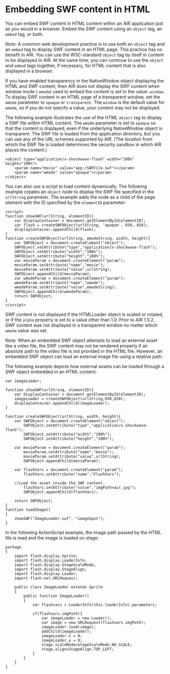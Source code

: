 # Embedding SWF content in HTML

You can embed SWF content in HTML content within an AIR application just as you
would in a browser. Embed the SWF content using an `object` tag, an `embed` tag,
or both.

Note: A common web development practice is to use both an `object` tag and an
`embed` tag to display SWF content in an HTML page. This practice has no benefit
in AIR. You can use the W3C-standard `object` tag by itself in content to be
displayed in AIR. At the same time, you can continue to use the `object` and
`embed` tags together, if necessary, for HTML content that is also displayed in
a browser.

If you have enabled transparency in the NativeWindow object displaying the HTML
and SWF content, then AIR does not display the SWF content when window mode (
`wmode`) used to embed the content is set to the value: `window`. To display SWF
content in an HTML page of a transparent window, set the `wmode` parameter to
`opaque` or `transparent`. The `window` is the default value for `wmode`, so if
you do not specify a value, your content may not be displayed.

The following example illustrates the use of the HTML `object` tag to display a
SWF file within HTML content. The `wmode` parameter is set to `opaque` so that
the content is displayed, even if the underlying NativeWindow object is
transparent. The SWF file is loaded from the application directory, but you can
use any of the URL schemes supported by AIR. (The location from which the SWF
file is loaded determines the security sandbox in which AIR places the content.)

    <object type="application/x-shockwave-flash" width="100%" height="100%">
    	<param name="movie" value="app:/SWFFile.swf"></param>
    	<param name="wmode" value="opaque"></param>
    </object>

You can also use a script to load content dynamically. The following example
creates an `object` node to display the SWF file specified in the `urlString`
parameter. The example adds the node as a child of the page element with the ID
specified by the `elementID` parameter:

    <script>
    function showSWF(urlString, elementID){
    	var displayContainer = document.getElementById(elementID);
    	var flash = createSWFObject(urlString, 'opaque', 650, 650);
    	displayContainer.appendChild(flash);
    }
    function createSWFObject(urlString, wmodeString, width, height){
    	var SWFObject = document.createElement("object");
    	SWFObject.setAttribute("type","application/x-shockwave-flash");
    	SWFObject.setAttribute("width","100%");
    	SWFObject.setAttribute("height","100%");
    	var movieParam = document.createElement("param");
    	movieParam.setAttribute("name","movie");
    	movieParam.setAttribute("value",urlString);
    	SWFObject.appendChild(movieParam);
    	var wmodeParam = document.createElement("param");
    	wmodeParam.setAttribute("name","wmode");
    	wmodeParam.setAttribute("value",wmodeString);
    	SWFObject.appendChild(wmodeParam);
    	return SWFObject;
    }
    </script>

SWF content is not displayed if the HTMLLoader object is scaled or rotated, or
if the `alpha` property is set to a value other than 1.0. Prior to AIR 1.5.2,
SWF content was not displayed in a transparent window no matter which `wmode`
value was set.

Note: When an embedded SWF object attempts to load an external asset like a
video file, the SWF content may not be rendered properly if an absolute path to
the video file is not provided in the HTML file. However, an embedded SWF object
can load an external image file using a relative path.

The following example depicts how external assets can be loaded through a SWF
object embedded in an HTML content:

    var imageLoader;

    function showSWF(urlString, elementID){
        var displayContainer = document.getElementById(elementID);
        imageLoader = createSWFObject(urlString,650,650);
        displayContainer.appendChild(imageLoader);
    }

    function createSWFObject(urlString, width, height){
        var SWFObject = document.createElement("object");
            SWFObject.setAttribute("type","application/x-shockwave-flash");
            SWFObject.setAttribute("width","100%");
            SWFObject.setAttribute("height","100%");

        var movieParam = document.createElement("param");
            movieParam.setAttribute("name","movie");
            movieParam.setAttribute("value",urlString);
            SWFObject.appendChild(movieParam);

        var flashVars = document.createElement("param");
            flashVars.setAttribute("name","FlashVars");

        //Load the asset inside the SWF content.
            flashVars.setAttribute("value","imgPath=air.jpg");
            SWFObject.appendChild(flashVars);

        return SWFObject;
    }
    function loadImage()
    {
    	showSWF("ImageLoader.swf", "imageSpot");
    }

In the following ActionScript example, the image path passed by the HTML file is
read and the image is loaded on stage:

    package
    {
    	import flash.display.Sprite;
    	import flash.display.LoaderInfo;
    	import flash.display.StageScaleMode;
    	import flash.display.StageAlign;
    	import flash.display.Loader;
    	import flash.net.URLRequest;

    	public class ImageLoader extends Sprite
    	{
    		public function ImageLoader()
    		{
    			var flashvars = LoaderInfo(this.loaderInfo).parameters;

    			if(flashvars.imgPath){
    				var imageLoader = new Loader();
    				var image = new URLRequest(flashvars.imgPath);
    				imageLoader.load(image);
    				addChild(imageLoader);
    				imageLoader.x = 0;
    				imageLoader.y = 0;
    				stage.scaleMode=StageScaleMode.NO_SCALE;
    				stage.align=StageAlign.TOP_LEFT;
    			}
    		}
    	}
    }
